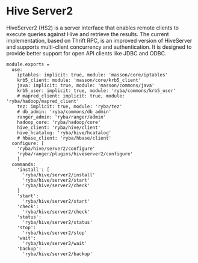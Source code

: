 
# Hive Server2

HiveServer2 (HS2) is a server interface that enables remote clients to execute
queries against Hive and retrieve the results. The current implementation, based
on Thrift RPC, is an improved version of HiveServer and supports multi-client
concurrency and authentication. It is designed to provide better support for
open API clients like JDBC and ODBC.

    module.exports =
      use:
        iptables: implicit: true, module: 'masson/core/iptables'
        krb5_client: module: 'masson/core/krb5_client'
        java: implicit: true, module: 'masson/commons/java'
        krb5_user: implicit: true, module: 'ryba/commons/krb5_user'
        # mapred_client: implicit: true, module: 'ryba/hadoop/mapred_client'
        tez: implicit: true, module: 'ryba/tez'
        # db_admin: 'ryba/commons/db_admin'
        ranger_admin: 'ryba/ranger/admin'
        hadoop_core: 'ryba/hadoop/core'
        hive_client: 'ryba/hive/client'
        hive_hcatalog: 'ryba/hive/hcatalog'
        # hbase_client: 'ryba/hbase/client'
      configure: [
        'ryba/hive/server2/configure'
        'ryba/ranger/plugins/hiveserver2/configure'
        ]
      commands:
        'install': [
          'ryba/hive/server2/install'
          'ryba/hive/server2/start'
          'ryba/hive/server2/check'
        ]
        'start':
          'ryba/hive/server2/start'
        'check':
          'ryba/hive/server2/check'
        'status':
          'ryba/hive/server2/status'
        'stop':
          'ryba/hive/server2/stop'
        'wait':
          'ryba/hive/server2/wait'
        'backup':
          'ryba/hive/server2/backup'

